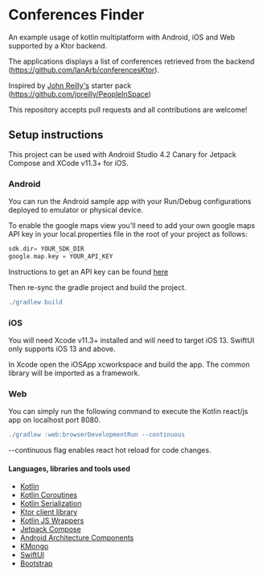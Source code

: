 # Conferences Finder 

An example usage of kotlin multiplatform with Android, iOS and Web supported by a Ktor backend. 

The applications displays a list of conferences retrieved from the backend (https://github.com/IanArb/conferencesKtor). 

Inspired by [John Reilly's](https://github.com/joreilly) starter pack (https://github.com/joreilly/PeopleInSpace)

This repository accepts pull requests and all contributions are welcome!

## Setup instructions
This project can be used with Android Studio 4.2 Canary for Jetpack Compose and XCode v11.3+ for iOS.

### Android
You can run the Android sample app with your Run/Debug configurations deployed to emulator or physical device.

To enable the google maps view you'll need to add your own google maps API key in your local.properties file in the root of your project as follows:

```gradle
sdk.dir= YOUR_SDK_DIR
google.map.key = YOUR_API_KEY
```

Instructions to get an API key can be found [here](https://developers.google.com/maps/documentation/android-sdk/get-api-key)

Then re-sync the gradle project and build the project.

```gradle
./gradlew build
```

### iOS
You will need Xcode v11.3+ installed and will need to target iOS 13. SwiftUI only supports iOS 13 and above.

In Xcode open the iOSApp xcworkspace and build the app. The common library will be imported as a framework. 

### Web
You can simply run the following command to execute the Kotlin react/js app on localhost port 8080.
```gradle
./gradlew :web:browserDevelopmentRun --continuous
```
--continuous flag enables react hot reload for code changes. 

#### Languages, libraries and tools used
* [Kotlin](https://kotlinlang.org/)
* [Kotlin Coroutines](https://kotlinlang.org/docs/reference/coroutines-overview.html)
* [Kotlin Serialization](https://github.com/Kotlin/kotlinx.serialization)
* [Ktor client library](https://github.com/ktorio/ktor)
* [Kotlin JS Wrappers](https://github.com/JetBrains/kotlin-wrappers)
* [Jetpack Compose](https://developer.android.com/jetpack/compose)
* [Android Architecture Components](https://developer.android.com/topic/libraries/architecture/index.html)
* [KMongo](https://github.com/Litote/kmongo)
* [SwiftUI](https://developer.apple.com/documentation/swiftui)
* [Bootstrap](https://getbootstrap.com/)